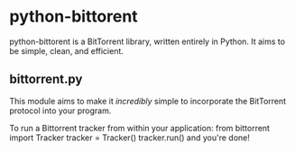 python-bittorent
=========
python-bittorent is a BitTorrent library, written entirely in Python.
It aims to be simple, clean, and efficient.

bittorrent.py
------------
This module aims to make it *incredibly* simple to incorporate the BitTorrent protocol into your program.

To run a Bittorrent tracker from within your application:
    from bittorrent import Tracker
    tracker = Tracker()
    tracker.run()
and you're done!